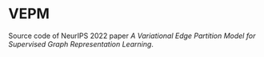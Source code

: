 # VEPM
Source code of NeurIPS 2022 paper *A Variational Edge Partition Model for Supervised Graph Representation Learning*.
